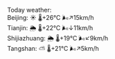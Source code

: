 Today weather:  
Beijing: ☀️   🌡️+26°C 🌬️↗15km/h  
Tianjin: 🌦   🌡️+22°C 🌬️↓11km/h  
Shijiazhuang: 🌦   🌡️+19°C 🌬️↙9km/h  
Tangshan: ⛅️  🌡️+21°C 🌬️↗5km/h  
